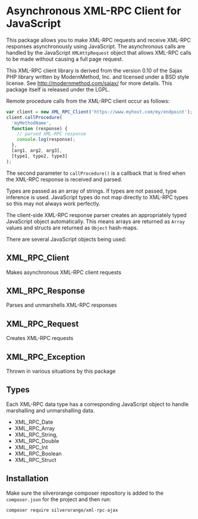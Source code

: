 # Asynchronous XML-RPC Client for JavaScript

This package allows you to make XML-RPC requests and receive XML-RPC responses
asynchronously using JavaScript. The asynchronous calls are handled by the
JavaScript `XMLHttpRequest` object that allows XML-RPC calls to be made without
causing a full page request.

This XML-RPC client library is derived from the version 0.10 of the Sajax PHP
library written by ModernMethod, Inc. and licensed under a BSD style license.
See http://modernmethod.com/sajax/ for more details. This package itself is
released under the LGPL.

Remote procedure calls from the XML-RPC client occur as follows:

```js
var client = new XML_RPC_Client('https://www.myhost.com/my/endpoint');
client.callProcedure(
  'myMethodName',
  function (response) {
    // parsed XML-RPC response
    console.log(response);
  },
  [arg1, arg2, arg3],
  [type1, type2, type3]
);
```

The second parameter to `callProcedure()` is a callback that is fired when the
XML-RPC response is received and parsed.

Types are passed as an array of strings. If types are not passed, type
inference is used. JavaScript types do not map directly to XML-RPC types so
this may not always work perfectly.

The client-side XML-RPC response parser creates an appropriately typed
JavaScript object automatically. This means arrays are returned as `Array`
values and structs are returned as `Object` hash-maps.

There are several JavaScript objects being used:

## XML_RPC_Client

Makes asynchronous XML-RPC client requests

## XML_RPC_Response

Parses and unmarshells XML-RPC responses

## XML_RPC_Request

Creates XML-RPC requests

## XML_RPC_Exception

Thrown in various situations by this package

## Types

Each XML-RPC data type has a corresponding JavaScript object to handle
marshalling and unmarshalling data.

- XML_RPC_Date
- XML_RPC_Array
- XML_RPC_String,
- XML_RPC_Double
- XML_RPC_Int
- XML_RPC_Boolean
- XML_RPC_Struct

## Installation

Make sure the silverorange composer repository is added to the `composer.json`
for the project and then run:

```sh
composer require silverorange/xml-rpc-ajax
```
